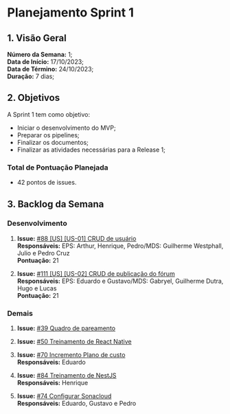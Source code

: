 # Planejamento Sprint 1

## 1. Visão Geral

**Número da Semana:** 1;<br>
**Data de Início:** 17/10/2023;<br>
**Data de Término:** 24/10/2023;<br>
**Duração:** 7 dias;<br>

## 2. Objetivos

A Sprint 1 tem como objetivo:

- Iniciar o desenvolvimento do MVP;
- Preparar os pipelines;
- Finalizar os documentos;
- Finalizar as atividades necessárias para a Release 1;

### Total de Pontuação Planejada

- 42 pontos de issues.

## 3. Backlog da Semana

### Desenvolvimento

1. **Issue:** [#88 [US] [US-01] CRUD de usuário ](https://github.com/fga-eps-mds/2023-2-GEROcuidado-Doc/issues/88)<br>
   **Responsáveis:** EPS: Arthur, Henrique, Pedro/MDS: Guilherme Westphall, Julio e Pedro Cruz<br>
   **Pontuação:** 21

2. **Issue:** [#111 [US] [US-02] CRUD de publicação do fórum ](https://github.com/fga-eps-mds/2023-2-GEROcuidado-Doc/issues/111)<br>
   **Responsáveis:** EPS: Eduardo e Gustavo/MDS: Gabryel, Guilherme Dutra, Hugo e Lucas<br>
   **Pontuação:** 21

### Demais

1. **Issue:** [#39 Quadro de pareamento ](https://github.com/fga-eps-mds/2023-2-GEROcuidado-Doc/issues/39)<br>

2. **Issue:** [#50 Treinamento de React Native ](https://github.com/fga-eps-mds/2023-2-GEROcuidado-Doc/issues/50)<br>

3. **Issue:** [#70 Incremento Plano de custo ](https://github.com/fga-eps-mds/2023-2-GEROcuidado-Doc/issues/70)<br>
   **Responsáveis:** Eduardo<br>

4. **Issue:** [#84 Treinamento de NestJS ](https://github.com/fga-eps-mds/2023-2-GEROcuidado-Doc/issues/84)<br>
   **Responsáveis:** Henrique<br>

5. **Issue:** [#74 Configurar Sonacloud ](https://github.com/fga-eps-mds/2023-2-GEROcuidado-Doc/issues/74)<br>
   **Responsáveis:** Eduardo, Gustavo e Pedro<br>

